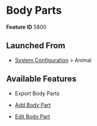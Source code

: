 # Body Parts

**Feature ID** 5800

## Launched From

- [System Configuration](System%20Configuration.md) > Animal

## Available Features

- Export Body Parts

- [Add Body Part](Add%20Body%20Part.md)

- [Edit Body Part](Edit%20Body%20Part.md)



































































